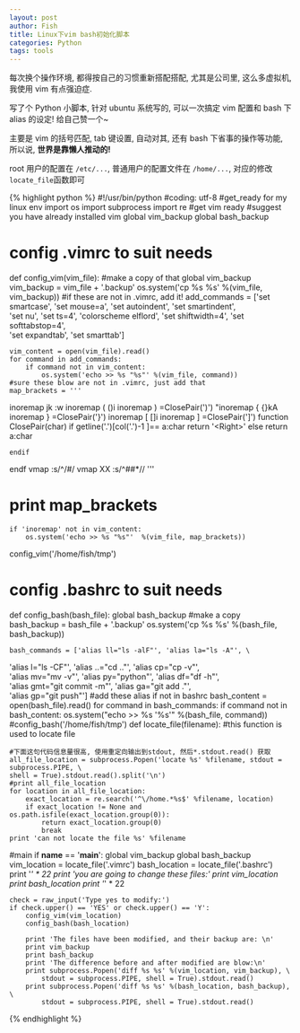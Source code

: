 ```yaml
---
layout: post
author: Fish
title: Linux下vim bash初始化脚本
categories: Python
tags: tools
---
```

每次换个操作环境, 都得按自己的习惯重新搭配搭配, 尤其是公司里, 这么多虚拟机, 我使用 vim 有点强迫症.

写了个 Python 小脚本, 针对 ubuntu 系统写的, 可以一次搞定 vim 配置和 bash 下 alias 的设定! 给自己赞一个~

主要是 vim 的括号匹配, tab 键设置, 自动对其, 还有 bash 下省事的操作等功能, 所以说, **世界是靠懒人推动的!**

root 用户的配置在 <code>/etc/...</code>, 普通用户的配置文件在 <code>/home/...</code>, 对应的修改<code>locate_file</code>函数即可
<!--more-->
{% highlight python %}
#!/usr/bin/python
#coding: utf-8
#get_ready for my linux env
import os
import subprocess
import re
#get vim ready
#suggest you have already installed vim
global vim_backup
global bash_backup
# config .vimrc to suit needs
def config_vim(vim_file):
    #make a copy of that
    global vim_backup
    vim_backup = vim_file + '.backup'
    os.system('cp %s %s' %(vim_file, vim_backup))
    #if these are not in .vimrc, add it!
    add_commands = ['set smartcase', 'set mouse=a', 'set autoindent', 'set smartindent', \
'set nu', 'set ts=4', 'colorscheme elflord', 'set shiftwidth=4', 'set softtabstop=4',\
'set expandtab', 'set smarttab']
 
    vim_content = open(vim_file).read()
    for command in add_commands:
        if command not in vim_content:
            os.system('echo >> %s "%s"' %(vim_file, command))
    #sure these blow are not in .vimrc, just add that
    map_brackets = '''
inoremap jk <ESC>:w
inoremap ( ()<ESC>i
inoremap ) <c-r>=ClosePair(')')<CR>
"inoremap { {<CR>}<ESC>kA<CR>
inoremap } <c-r>=ClosePair('}')<CR>
inoremap [ []<ESC>i
inoremap ] <c-r>=ClosePair(']')<CR>
function ClosePair(char)
    if getline('.')[col('.')-1 ]== a:char
        return '\<Right>'
    else
        return a:char

    endif
endf
vmap <C-X> :s/^/#/<CR>
vmap XX :s/^##*//<CR>
        '''
#    print map_brackets
    if 'inoremap' not in vim_content:
        os.system('echo >> %s "%s"'  %(vim_file, map_brackets))
config_vim('/home/fish/tmp')
# config .bashrc to suit needs
def config_bash(bash_file):
    global bash_backup
    #make a copy
    bash_backup = bash_file + '.backup'
    os.system('cp %s %s' %(bash_file, bash_backup))

    bash_commands = ['alias ll="ls -alF"', 'alias la="ls -A"', \
   'alias l="ls -CF"', 'alias ..="cd .."', 'alias cp="cp -v"', \
   'alias mv="mv -v"', 'alias py="python"', 'alias df="df -h"', \
   'alias gmt="git commit -m"', 'alias ga="git add ."', \
   'alias gp="git push"'] 
    #add these alias if not in bashrc
    bash_content = open(bash_file).read()
    for command in bash_commands:
        if command not in bash_content:
            os.system("echo >> %s '%s'" %(bash_file, command))
#config_bash('/home/fish/tmp')
def locate_file(filename):
    #this function is used to locate file

    #下面这句代码信息量很高, 使用重定向输出到stdout, 然后*.stdout.read() 获取
    all_file_location = subprocess.Popen('locate %s' %filename, stdout = subprocess.PIPE, \
    shell = True).stdout.read().split('\n')
    #print all_file_location
    for location in all_file_location:
        exact_location = re.search('^\/home.*%s$' %filename, location)
        if exact_location != None and os.path.isfile(exact_location.group(0)):
            return exact_location.group(0)
            break
    print 'can not locate the file %s' %filename
#main
if __name__ == '__main__':
    global vim_backup
    global bash_backup
    vim_location = locate_file('.vimrc')
    bash_location = locate_file('.bashrc')
    print '*' * 22
    print 'you are going to change these files:'
    print vim_location
    print bash_location
    print '*' * 22
    
    check = raw_input('Type yes to modify:')
    if check.upper() == 'YES' or check.upper() == 'Y':
        config_vim(vim_location)
        config_bash(bash_location)

        print 'The files have been modified, and their backup are: \n'
        print vim_backup 
        print bash_backup
        print 'The difference before and after modified are blow:\n'
        print subprocess.Popen('diff %s %s' %(vim_location, vim_backup), \
            stdout = subprocess.PIPE, shell = True).stdout.read()
        print subprocess.Popen('diff %s %s' %(bash_location, bash_backup), \
            stdout = subprocess.PIPE, shell = True).stdout.read()
{% endhighlight %}
